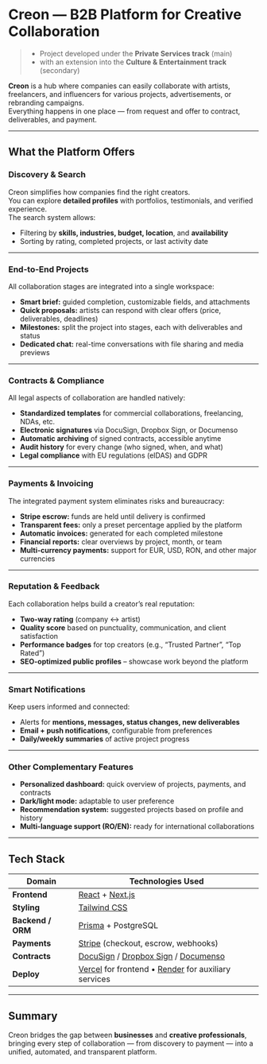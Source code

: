 # Creon — B2B Platform for Creative Collaboration

> - Project developed under the **Private Services track** (main)  
> - with an extension into the **Culture & Entertainment track** (secondary)

**Creon** is a hub where companies can easily collaborate with artists, freelancers, and influencers for various projects, advertisements, or rebranding campaigns.  
Everything happens in one place — from request and offer to contract, deliverables, and payment.

---

##  What the Platform Offers

### Discovery & Search
Creon simplifies how companies find the right creators.  
You can explore **detailed profiles** with portfolios, testimonials, and verified experience.  
The search system allows:
- Filtering by **skills, industries, budget, location**, and **availability**  
- Sorting by rating, completed projects, or last activity date  

---

### End-to-End Projects
All collaboration stages are integrated into a single workspace:
- **Smart brief:** guided completion, customizable fields, and attachments  
- **Quick proposals:** artists can respond with clear offers (price, deliverables, deadlines)  
- **Milestones:** split the project into stages, each with deliverables and status  
- **Dedicated chat:** real-time conversations with file sharing and media previews  

---

### Contracts & Compliance
All legal aspects of collaboration are handled natively:
- **Standardized templates** for commercial collaborations, freelancing, NDAs, etc.  
- **Electronic signatures** via DocuSign, Dropbox Sign, or Documenso  
- **Automatic archiving** of signed contracts, accessible anytime  
- **Audit history** for every change (who signed, when, and what)  
- **Legal compliance** with EU regulations (eIDAS) and GDPR  

---

### Payments & Invoicing 
The integrated payment system eliminates risks and bureaucracy:
- **Stripe escrow:** funds are held until delivery is confirmed  
- **Transparent fees:** only a preset percentage applied by the platform  
- **Automatic invoices:** generated for each completed milestone  
- **Financial reports:** clear overviews by project, month, or team  
- **Multi-currency payments:** support for EUR, USD, RON, and other major currencies  

---

### Reputation & Feedback
Each collaboration helps build a creator’s real reputation:
- **Two-way rating** (company ↔ artist)  
- **Quality score** based on punctuality, communication, and client satisfaction  
- **Performance badges** for top creators (e.g., “Trusted Partner”, “Top Rated”)  
- **SEO-optimized public profiles** – showcase work beyond the platform  

---

### Smart Notifications
Keep users informed and connected:
- Alerts for **mentions, messages, status changes, new deliverables**  
- **Email + push notifications**, configurable from preferences  
- **Daily/weekly summaries** of active project progress  

---

### Other Complementary Features
- **Personalized dashboard:** quick overview of projects, payments, and contracts  
- **Dark/light mode:** adaptable to user preference  
- **Recommendation system:** suggested projects based on profile and history  
- **Multi-language support (RO/EN):** ready for international collaborations  

---

## Tech Stack

| Domain | Technologies Used |
|--------|--------------------|
| **Frontend** | [React](https://react.dev) + [Next.js](https://nextjs.org) |
| **Styling** | [Tailwind CSS](https://tailwindcss.com) |
| **Backend / ORM** | [Prisma](https://www.prisma.io) + PostgreSQL |
| **Payments** | [Stripe](https://stripe.com) (checkout, escrow, webhooks) |
| **Contracts** | [DocuSign](https://www.docusign.com) / [Dropbox Sign](https://www.dropbox.com/sign) / [Documenso](https://documenso.com) |
| **Deploy** | [Vercel](https://vercel.com) for frontend • [Render](https://render.com) for auxiliary services |

---

## Summary
Creon bridges the gap between **businesses** and **creative professionals**, bringing every step of collaboration — from discovery to payment — into a unified, automated, and transparent platform.
